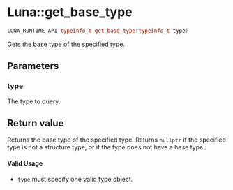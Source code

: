 # Luna::get_base_type

```c++
LUNA_RUNTIME_API typeinfo_t get_base_type(typeinfo_t type)
```

Gets the base type of the specified type. 



## Parameters
### type
The type to query. 

## Return value
Returns the base type of the specified type. Returns `nullptr` if the specified type is not a structure type, or if the type does not have a base type. 

#### Valid Usage
* `type` must specify one valid type object. 

